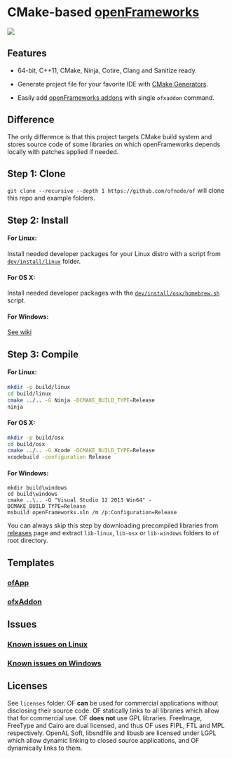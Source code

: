 CMake-based [openFrameworks](https://github.com/openframeworks/openFrameworks)
==============================================================================


![](http://i.imgur.com/wKDVkN6.png)


Features
--------

 - 64-bit, C++11, CMake, Ninja, Cotire, Clang and Sanitize ready.

 - Generate project file for your favorite IDE with [CMake Generators](http://www.cmake.org/cmake/help/v3.0/manual/cmake-generators.7.html#extra-generators).
 
 - Easily add [openFrameworks addons](http://ofxaddons.com) with single `ofxaddon` command.


Difference
----------

The only difference is that this project targets CMake build system and stores source code of some libraries on which openFrameworks depends locally with patches applied if needed.


Step 1: Clone
-------------

`git clone --recursive --depth 1 https://github.com/ofnode/of` will clone this repo and example folders.


Step 2: Install
---------------

#### For Linux:

Install needed developer packages for your Linux distro with a script from [`dev/install/linux`](https://github.com/ofnode/of/tree/master/dev/install/linux) folder.

#### For OS X:

Install needed developer packages with the [`dev/install/osx/homebrew.sh`](https://github.com/ofnode/of/tree/master/dev/install/osx/homebrew.sh) script.

#### For Windows:

[See wiki](https://github.com/ofnode/of/wiki/Instructions-for-Windows)


Step 3: Compile
---------------

#### For Linux:

```bash
mkdir -p build/linux
cd build/linux
cmake ../.. -G Ninja -DCMAKE_BUILD_TYPE=Release
ninja
```

#### For OS X:

```bash
mkdir -p build/osx
cd build/osx
cmake ../.. -G Xcode -DCMAKE_BUILD_TYPE=Release
xcodebuild -configuration Release
```

#### For Windows:

```batch
mkdir build\windows
cd build\windows
cmake ..\.. -G "Visual Studio 12 2013 Win64" -DCMAKE_BUILD_TYPE=Release
msbuild openFrameworks.sln /m /p:Configuration=Release
```

You can always skip this step by downloading precompiled libraries from [releases](https://github.com/ofnode/of/releases) page and extract `lib-linux`, `lib-osx` or `lib-windows` folders to `of` root directory.


Templates
---------

### [ofApp](https://github.com/ofnode/ofApp)
### [ofxAddon](https://github.com/ofnode/ofxAddon)


Issues
------

### [Known issues on Linux](https://gist.github.com/0470684110f443ce3f01)
### [Known issues on Windows](https://gist.github.com/9e7635b1a51f65f72062)


Licenses
--------

See `licenses` folder. OF **can** be used for commercial applications without disclosing their source code. OF statically links to all libraries which allow that for commercial use. OF **does not** use GPL libraries. FreeImage, FreeType and Cairo are dual licensed, and thus OF uses FIPL, FTL and MPL respectively. OpenAL Soft, libsndfile and libusb are licensed under LGPL which allow dynamic linking to closed source applications, and OF dynamically links to them.
